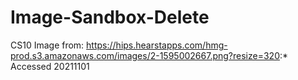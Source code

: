 # Image-Sandbox-Delete
CS10
Image from: https://hips.hearstapps.com/hmg-prod.s3.amazonaws.com/images/2-1595002667.png?resize=320:*
Accessed 20211101
